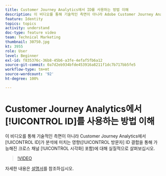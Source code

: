 ```yaml
---
title: Customer Journey Analytics에서 ID를 사용하는 방법 이해
description: 이 비디오를 통해 기술적인 측면이 아니라 Adobe Customer Journey Analytics에서 ID가 분석에 미치는 영향(방문자 ID 결합을 통해 가능해진 크로스 채널 시각화 포함)에 대해 실질적으로 살펴보십시오.
feature: Identity
topics: topics
activity: understand
doc-type: feature video
team: Technical Marketing
thumbnail: 30750.jpg
kt: 3955
role: User
level: Beginner
exl-id: f835376c-36b8-45b6-a3fe-4efaf5fb6a12
source-git-commit: 0a7d2eb934bfde453916a8211f1dc7b717bb5fe5
workflow-type: tm+mt
source-wordcount: '92'
ht-degree: 100%

---
```


# Customer Journey Analytics에서 [!UICONTROL ID]를 사용하는 방법 이해

이 비디오를 통해 기술적인 측면이 아니라 Customer Journey Analytics에서 [!UICONTROL ID]가 분석에 미치는 영향([!UICONTROL 방문자] ID 결합을 통해 가능해진 크로스 채널 [!UICONTROL 시각화] 포함)에 대해 실질적으로 살펴보십시오.

>[!VIDEO](https://video.tv.adobe.com/v/32934/?learn=on&quality=12&captions=kor)

자세한 내용은 [설명서](https://experienceleague.adobe.com/docs/analytics-platform/using/cja-landing.html?lang=ko)를 참조하십시오.
